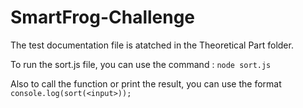 # SmartFrog-Challenge

The test documentation file is atatched in the Theoretical Part folder.

To run the sort.js file, you can use the command : `node sort.js`

Also to call the function or print the result, you can use the format `console.log(sort(<input>));`

